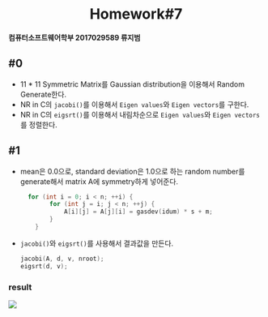 #  <center>Homework#7</center>

**컴퓨터소프트웨어학부 2017029589 류지범**

##  #0

- 11 * 11 Symmetric Matrix를 Gaussian distribution을 이용해서 Random Generate한다.
- NR in C의 `jacobi()`를 이용해서 `Eigen values`와 `Eigen vectors`를 구한다.
- NR in C의 `eigsrt()`를 이용해서 내림차순으로 `Eigen values`와 `Eigen vectors`를 정렬한다.

## #1

- mean은 0.0으로, standard deviation은 1.0으로 하는 random number를 generate해서 matrix A에 symmetry하게 넣어준다.

  ```c++
    for (int i = 0; i < n; ++i) {
          for (int j = i; j < n; ++j) {
              A[i][j] = A[j][i] = gasdev(idum) * s + m;
          }
      }
  ```

- `jacobi()`와 `eigsrt()`를 사용해서 결과값을 만든다.

  ```c++
  jacobi(A, d, v, nroot);
  eigsrt(d, v);
  ```

###  result

<img src="https://hconnect.hanyang.ac.kr/2021_MAT3008_11255/2021_mat3008_2017029589/-/raw/master/Homework%237/homework%237.png" />